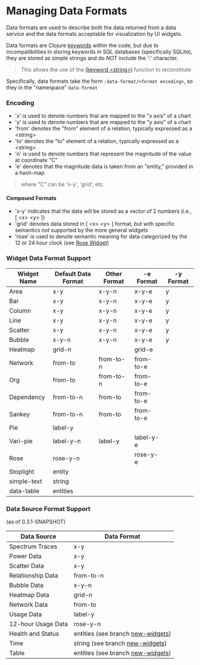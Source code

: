# Managing Data Formats


Data formats are used to describe both the data returned from a data service and the data
formats acceptable for visualization by UI widgets.

Data formats are Clojure [keywords](https://clojure.org/guides/learn/syntax#_symbols_and_idents) within the code, but due to incompatibilities in
storing keywords in SQL databases (specifically SQLite), they are stored as simple strings
and do _*NOT*_ include the ':' character.

> This allows the use of the [(keyword \<string\>)](https://clojuredocs.org/clojure.core/keyword) function to reconstitute


Specifically, data formats take the form `:data-format/<format encoding>`, so they in the "namespace" `data-format`


### Encoding

- 'x' is used to denote numbers that are mapped to the "x axis" of a chart
- 'y' is used to denote numbers that are mapped to the "y axis" of a chart
- 'from' denotes the "from" element of a relation, typically expressed as a \<string\>
- 'to' denotes the "to" element of a relation, typically expressed as a \<string\>
- 'n' is used to denote numbers that represent the magnitude of the value at coordinate "C"
- 'e' denotes that the magnitude data is taken from an "entity," provided in a hash-map

> where "C" can be 'x-y', 'grid', etc.


#### Compound Formats

- 'x-y' indicates that the data will be stored as a vector of 2 numbers (i.e., \[ \<x\> \<y\> \])
- 'grid' denotes data stored in \[ \<x\> \<y\> \] format, but with specific semantics _not_ supported by the more general widgets
- 'rose' is used to denote semantic meaning for data categorized by the 12 or 24 hour clock (see [Rose Widget](widget-docs/rose-widget.md))



### Widget Data Format Support


Widget Name | Default Data Format | Other Format | -e Format | -y Format
------------|---------------------|--------------|-----------|-----------
Area        | x-y                 | x-y-n        | x-y-e     | y
Bar         | x-y                 | x-y-n        | x-y-e     | y
Column      | x-y                 | x-y-n        | x-y-e     | y
Line        | x-y                 | x-y-n        | x-y-e     | y
Scatter     | x-y                 | x-y-n        | x-y-e     | y
Bubble      | x-y-n               | x-y-n        | x-y-e     | y
Heatmap     | grid-n              |              | grid-e    |
Network     | from-to             | from-to-n    | from-to-e |
Org         | from-to             | from-to-n    | from-to-e |
Dependency  | from-to-n           | from-to      | from-to-e |
Sankey      | from-to-n           | from-to      | from-to-e |
Pie         | label-y             |              |           |
Vari-pie    | label-y-n           | label-y      | label-y-e |
Rose        | rose-y-n            |              | rose-y-e  |
Stoplight   | entity              |              |           |
simple-text | string              |              |           |
data-table  | entities            |              |           |




### Data Source Format Support

(as of 0.3.1-SNAPSHOT)

Data Source         | Data Format
--------------------|------------
Spectrum Traces     | x-y
Power Data          | x-y
Scatter Data        | x-y
Relationship Data   | from-to-n
Bubble Data         | x-y-n
Heatmap Data        | grid-n
Network Data        | from-to
Usage Data          | label-y
12-hour Usage Data  | rose-y-n
Health and Status   | entities (see branch [new-widgets](https://github.com/cawasser/vanilla/tree/new-widgets))
Time                | string (see branch [new-widgets](https://github.com/cawasser/vanilla/tree/new-widgets))
Table               | entities (see branch [new-widgets](https://github.com/cawasser/vanilla/tree/new-widgets))


